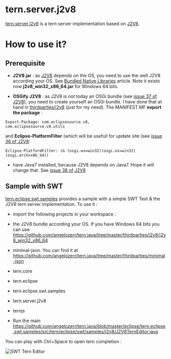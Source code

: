 tern.server.j2v8
=========

[tern.server.j2v8](https://github.com/angelozerr/tern.java/tree/master/core/tern.server.j2v8) is a tern server implementation based on [J2V8](https://github.com/eclipsesource/J2V8).

# How to use it?

## Prerequisite

 * **J2V8 jar** : as [J2V8](https://github.com/eclipsesource/J2V8) depends on the OS, you need to use the well J2V8 according your OS. See [Bundled Native Libraries](http://eclipsesource.com/blogs/2015/02/25/announcing-j2v8-2-0/) article. Note it exists now **j2v8_win32_x86_64.jar** for Windows 64 bits.

 * **OSGify J2V8** : as J2V8 is not today an OSGi bundle (see [issue 37 of J2V8](https://github.com/eclipsesource/J2V8/issues/37)), you need to create yourself an OSGi bundle. I have done that at hand in [thirdparties/j2v8](https://github.com/angelozerr/tern.java/tree/master/thirdparties/j2v8/) (just for my need). The MANIFEST.MF **export the package** : 
 ```
 Export-Package: com.eclipsesource.v8,
 com.eclipsesource.v8.utils
 ```
 
 and **Eclipse-PlatformFilter** (which will be usefull for update site (see [issue 36 of J2V8](https://github.com/eclipsesource/J2V8/issues/36):
 
 ```
 Eclipse-PlatformFilter: (& (osgi.ws=win32)(osgi.os=win32)(osgi.arch=x86_64))
 ```
 
  * have Java7 installed, because J2V8 depends on Java7. Hope it will change that. See [issue 38 of J2V8](https://github.com/eclipsesource/J2V8/issues/38)
 
## Sample with SWT
 
[tern.eclipse.swt.samples](https://github.com/angelozerr/tern.java/tree/master/eclipse/tern.eclipse.swt.samples) provides a sample with a simple SWT Text & the J2V8 tern server implementation. To use it : 

* import the following projects in your workspace :
 
 * the J2V8 bundle according your OS. If you have Windows 64 bits you can use https://github.com/angelozerr/tern.java/tree/master/thirdparties/j2v8/j2v8_win32_x86_64
 * minimal-json. You can find it at https://github.com/angelozerr/tern.java/tree/master/thirdparties/minimal-json
 * tern.core
 * tern.eclipse
 * tern.eclipse.swt.samples
 * tern.server.j2v8
 * ternjs
 
* Run the main https://github.com/angelozerr/tern.java/blob/master/eclipse/tern.eclipse.swt.samples/src/tern/eclipse/swt/samples/j2v8/J2V8TernEditor.java

You can play with Ctrl+Space to open tern completion :

![SWT Tern Editor](https://github.com/angelozerr/tern.java/wiki/images/SWTTernEditor.png)
 

